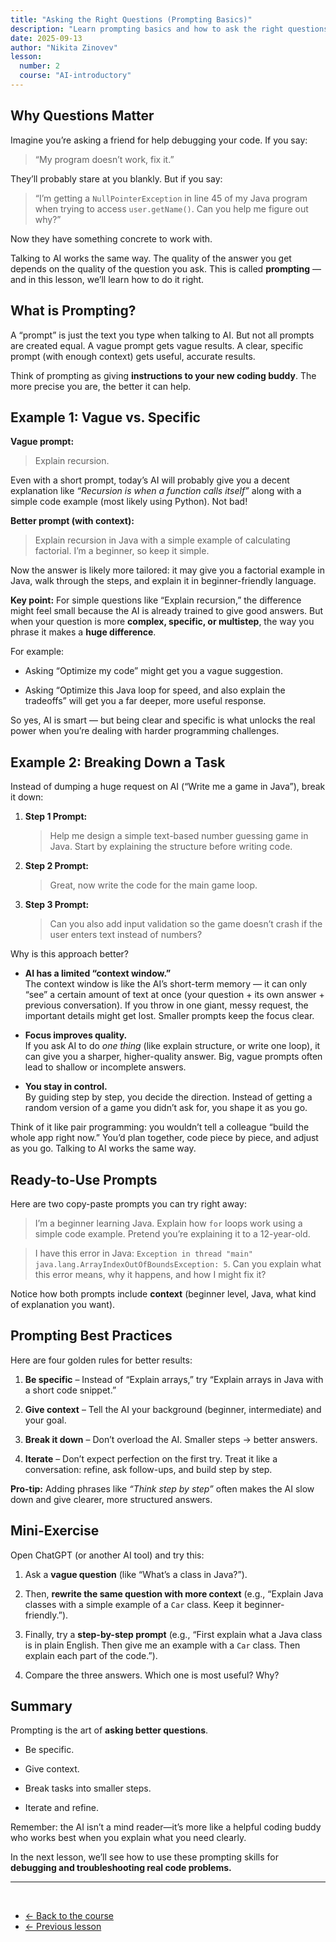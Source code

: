 ```yaml
---
title: "Asking the Right Questions (Prompting Basics)"
description: "Learn prompting basics and how to ask the right questions."
date: 2025-09-13
author: "Nikita Zinovev"
lesson:
  number: 2
  course: "AI-introductory"
---
```


## Why Questions Matter

Imagine you’re asking a friend for help debugging your code. If you say:

> “My program doesn’t work, fix it.”

They’ll probably stare at you blankly. But if you say:

> “I’m getting a `NullPointerException` in line 45 of my Java program when trying to access `user.getName()`. Can you
> help me figure out why?”

Now they have something concrete to work with.

Talking to AI works the same way. The quality of the answer you get depends on the quality of the question you ask. This
is called **prompting** — and in this lesson, we’ll learn how to do it right.

## What is Prompting?

A “prompt” is just the text you type when talking to AI. But not all prompts are created equal. A vague prompt gets
vague results. A clear, specific prompt (with enough context) gets useful, accurate results.

Think of prompting as giving **instructions to your new coding buddy**. The more precise you are, the better it can
help.

## Example 1: Vague vs. Specific

**Vague prompt:**

> Explain recursion.

Even with a short prompt, today’s AI will probably give you a decent explanation like _“Recursion is when a function
calls itself”_ along with a simple code example (most likely using Python). Not bad!

**Better prompt (with context):**

> Explain recursion in Java with a simple example of calculating factorial. I’m a beginner, so keep it simple.

Now the answer is likely more tailored: it may give you a factorial example in Java, walk through the steps, and explain
it in beginner-friendly language.

**Key point:** For simple questions like “Explain recursion,” the difference might feel small because the AI is
already trained to give good answers. But when your question is more **complex, specific, or multistep**, the way you
phrase it makes a **huge difference**.

For example:

- Asking “Optimize my code” might get you a vague suggestion.

- Asking “Optimize this Java loop for speed, and also explain the tradeoffs” will get you a far deeper, more useful
  response.

So yes, AI is smart — but being clear and specific is what unlocks the real power when you’re dealing with harder
programming challenges.

## Example 2: Breaking Down a Task

Instead of dumping a huge request on AI (“Write me a game in Java”), break it down:

1. **Step 1 Prompt:**

   > Help me design a simple text-based number guessing game in Java. Start by explaining the structure before writing
   code.

2. **Step 2 Prompt:**

   > Great, now write the code for the main game loop.

3. **Step 3 Prompt:**

   > Can you also add input validation so the game doesn’t crash if the user enters text instead of numbers?

Why is this approach better?

- **AI has a limited “context window.”**  
  The context window is like the AI’s short-term memory — it can only “see” a certain amount of text at once (your
  question + its own answer + previous conversation). If you throw in one giant, messy request, the important details
  might get lost. Smaller prompts keep the focus clear.

- **Focus improves quality.**  
  If you ask AI to do _one thing_ (like explain structure, or write one loop), it can give you a sharper, higher-quality
  answer. Big, vague prompts often lead to shallow or incomplete answers.

- **You stay in control.**  
  By guiding step by step, you decide the direction. Instead of getting a random version of a game you didn’t ask for,
  you shape it as you go.

Think of it like pair programming: you wouldn’t tell a colleague “build the whole app right now.” You’d plan together,
code piece by piece, and adjust as you go. Talking to AI works the same way.

## Ready-to-Use Prompts

Here are two copy-paste prompts you can try right away:

> I’m a beginner learning Java. Explain how `for` loops work using a simple code example. Pretend you’re explaining it
> to a 12-year-old.

> I have this error in Java: `Exception in thread "main" java.lang.ArrayIndexOutOfBoundsException: 5`. Can you explain
> what this error means, why it happens, and how I might fix it?

Notice how both prompts include **context** (beginner level, Java, what kind of explanation you want).

## Prompting Best Practices

Here are four golden rules for better results:

1. **Be specific** – Instead of “Explain arrays,” try “Explain arrays in Java with a short code snippet.”

2. **Give context** – Tell the AI your background (beginner, intermediate) and your goal.

3. **Break it down** – Don’t overload the AI. Smaller steps → better answers.

4. **Iterate** – Don’t expect perfection on the first try. Treat it like a conversation: refine, ask follow-ups, and
   build step by step.

**Pro-tip:** Adding phrases like _“Think step by step”_ often makes the AI slow down and give clearer, more structured
answers.

## Mini-Exercise

Open ChatGPT (or another AI tool) and try this:

1. Ask a **vague question** (like “What’s a class in Java?”).

2. Then, **rewrite the same question with more context** (e.g., “Explain Java classes with a simple example of a `Car`
   class. Keep it beginner-friendly.”).

3. Finally, try a **step-by-step prompt** (e.g., “First explain what a Java class is in plain English. Then give me an
   example with a `Car` class. Then explain each part of the code.”).

4. Compare the three answers. Which one is most useful? Why?

## Summary

Prompting is the art of **asking better questions**.

- Be specific.

- Give context.

- Break tasks into smaller steps.

- Iterate and refine.

Remember: the AI isn’t a mind reader—it’s more like a helpful coding buddy who works best when you explain what you need
clearly.

In the next lesson, we’ll see how to use these prompting skills for **debugging and troubleshooting real code problems.**

---
<br>

- [← Back to the course](/courses/ai-introductory-course/)
- [← Previous lesson](/courses/ai-introductory-course/lesson-1/)
<!-- - [Next lesson →](/courses/ai-introductory-course/lesson-3/) -->
